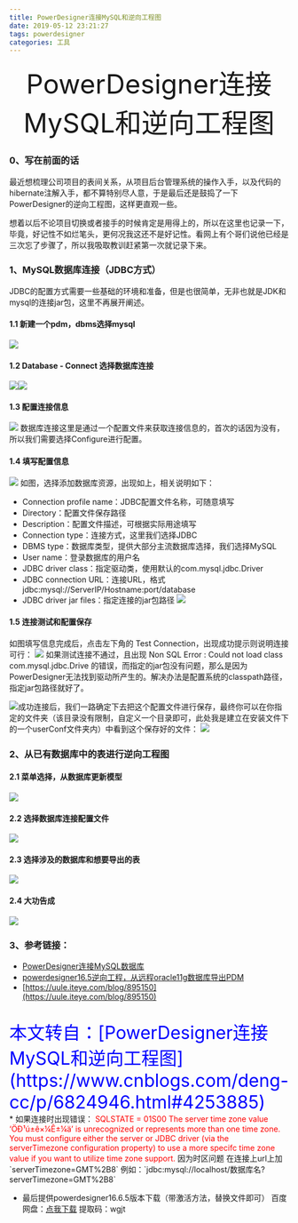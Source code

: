 ```yaml
---
title: PowerDesigner连接MySQL和逆向工程图
date: 2019-05-12 23:21:27
tags: powerdesigner
categories: 工具
---
```

<div align='center' ><font size='70'>PowerDesigner连接MySQL和逆向工程图</font></div>

### 0、写在前面的话

最近想梳理公司项目的表间关系，从项目后台管理系统的操作入手，以及代码的hibernate注解入手，都不算特别尽人意，于是最后还是鼓捣了一下PowerDesigner的逆向工程图，这样更直观一些。

想着以后不论项目切换或者接手的时候肯定是用得上的，所以在这里也记录一下，毕竟，好记性不如烂笔头，更何况我这还不是好记性。看网上有个哥们说他已经是三次忘了步骤了，所以我吸取教训赶紧第一次就记录下来。

### 1、MySQL数据库连接（JDBC方式）
JDBC的配置方式需要一些基础的环境和准备，但是也很简单，无非也就是JDK和mysql的连接jar包，这里不再展开阐述。
#### 1.1 新建一个pdm，dbms选择mysql
![](https://fuzui.oss-cn-shenzhen.aliyuncs.com/img/1007017-20180612095640002-283316605.png)
#### 1.2 Database - Connect  选择数据库连接
![](https://fuzui.oss-cn-shenzhen.aliyuncs.com/img/1007017-20180612095640508-571441195.png)![](https://fuzui.oss-cn-shenzhen.aliyuncs.com/img/1007017-20180612095640508-571441195.png)
#### 1.3 配置连接信息
![](https://fuzui.oss-cn-shenzhen.aliyuncs.com/img/1007017-20180612095640959-1250308803.png)
数据库连接这里是通过一个配置文件来获取连接信息的，首次的话因为没有，所以我们需要选择Configure进行配置。

#### 1.4 填写配置信息

![](https://fuzui.oss-cn-shenzhen.aliyuncs.com/img/1007017-20180612095641414-961686070.png)
如图，选择添加数据库资源，出现如上，相关说明如下：

*    Connection profile name：JDBC配置文件名称，可随意填写
 *   Directory：配置文件保存路径
 *   Description：配置文件描述，可根据实际用途填写
 *   Connection type：连接方式，这里我们选择JDBC
 *   DBMS type：数据库类型，提供大部分主流数据库选择，我们选择MySQL
 *   User name：登录数据库的用户名
 *   JDBC driver class：指定驱动类，使用默认的com.mysql.jdbc.Driver
 *   JDBC connection URL：连接URL，格式jdbc:mysql://ServerIP/Hostname:port/database
 *   JDBC driver jar files：指定连接的jar包路径
![](https://fuzui.oss-cn-shenzhen.aliyuncs.com/img/1007017-20180612095641803-1261491304.png)

#### 1.5 连接测试和配置保存
如图填写信息完成后，点击左下角的 Test Connection，出现成功提示则说明连接可行：
![](https://fuzui.oss-cn-shenzhen.aliyuncs.com/img/1007017-20180612095642254-1736432433.png)
如果测试连接不通过，且出现 Non SQL Error : Could not load class com.mysql.jdbc.Drive 的错误，而指定的jar包没有问题，那么是因为PowerDesigner无法找到驱动所产生的。解决办法是配置系统的classpath路径，指定jar包路径就好了。

![](https://fuzui.oss-cn-shenzhen.aliyuncs.com/img/1007017-20180612095642649-1458279617.png)成功连接后，我们一路确定下去把这个配置文件进行保存，最终你可以在你指定的文件夹（该目录没有限制，自定义一个目录即可，此处我是建立在安装文件下的一个userConf文件夹内）中看到这个保存好的文件：
![](https://fuzui.oss-cn-shenzhen.aliyuncs.com/img/1007017-20180612095643062-1075647829.png)
### 2、从已有数据库中的表进行逆向工程图
#### 2.1 菜单选择，从数据库更新模型
![](https://fuzui.oss-cn-shenzhen.aliyuncs.com/img/1007017-20180612095643505-1924976606.png)
#### 2.2 选择数据库连接配置文件 
![](https://fuzui.oss-cn-shenzhen.aliyuncs.com/img/1007017-20180612095643846-1458854354.png)
#### 2.3 选择涉及的数据库和想要导出的表
![](https://fuzui.oss-cn-shenzhen.aliyuncs.com/img/1007017-20180612095644201-86187701.png)
#### 2.4 大功告成
![](https://fuzui.oss-cn-shenzhen.aliyuncs.com/img/1007017-20180612095644663-1890518121.png)
### 3、参考链接：
* [PowerDesigner连接MySQL数据库](https://www.jianshu.com/p/015b0eddd6ed)
* [powerdesigner16.5逆向工程，从远程oracle11g数据库导出PDM](https://blog.csdn.net/dragonpeng2008/article/details/52181207)
* [https://uule.iteye.com/blog/895150](https://uule.iteye.com/blog/895150)
<br>
<font color="blue" size="6">
本文转自：[PowerDesigner连接MySQL和逆向工程图](https://www.cnblogs.com/deng-cc/p/6824946.html#4253885)
</font>
<br>
* 如果连接时出现错误：
 <font color="red">SQLSTATE = 01S00
The server time zone value ‘ÖÐ¹ú±ê×¼Ê±¼ä’ is unrecognized or represents more than one time zone. You must configure either the server or JDBC driver (via the serverTimezone configuration property) to use a more specifc time zone value if you want to utilize time zone support.
</font>
因为时区问题
在连接上url上加`serverTimezone=GMT%2B8`
例如：`jdbc:mysql://localhost/数据库名?serverTimezone=GMT%2B8`

* 最后提供powerdesigner16.6.5版本下载（带激活方法，替换文件即可）
百度网盘：[点我下载](https://pan.baidu.com/s/1UA4ESV0QRG491Bdd0V2VcA)
提取码：wgjt



